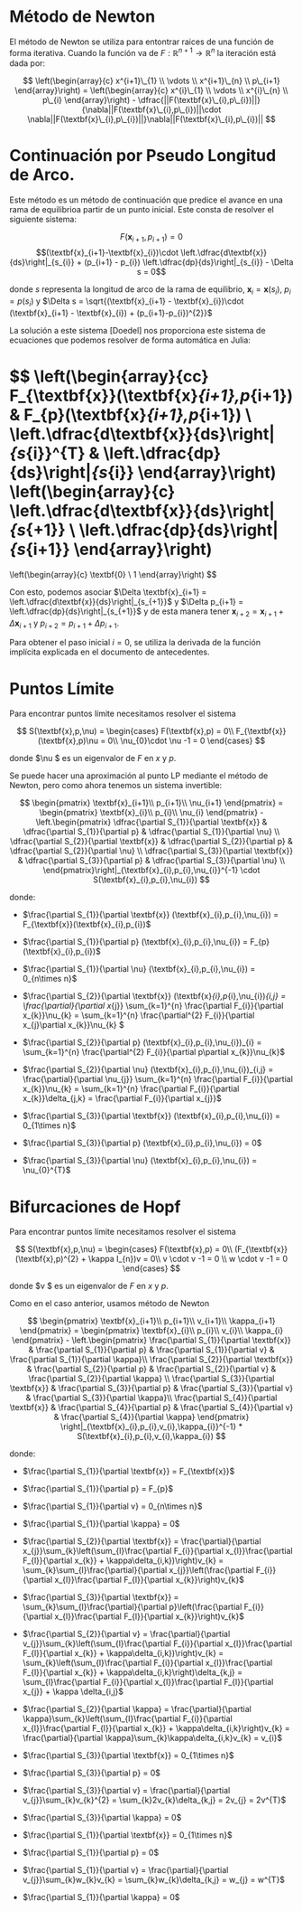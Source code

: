 # Método de Newton

El método de Newton se utiliza para entontrar raices de una función de forma iterativa. Cuando la función va de $F:\mathbb{R}^{n+1}\rightarrow \mathbb{R}^{n}$ la iteración está dada por:

$$ \left(\begin{array}{c} x^{i+1}\_{1} \\ \vdots \\ x^{i+1}\_{n} \\ p\_{i+1} \end{array}\right) = \left(\begin{array}{c} x^{i}\_{1} \\ \vdots \\ x^{i}\_{n} \\ p\_{i} \end{array}\right) - \dfrac{||F(\textbf{x}\_{i},p\_{i})||}{\nabla||F(\textbf{x}\_{i},p\_{i})||\cdot \nabla||F(\textbf{x}\_{i},p\_{i})||}\nabla||F(\textbf{x}\_{i},p\_{i})|| $$

# Continuación por Pseudo Longitud de Arco.

Este método es un método de continuación que predice el avance en una rama de equilibrioa partir de un punto inicial. Este consta de resolver el siguiente sistema:

$$F(\textbf{x}_{i+1},p_{i+1}) = 0$$
$$(\textbf{x}_{i+1}-\textbf{x}_{i})\cdot \left.\dfrac{d\textbf{x}}{ds}\right|_{s_{i}} + (p_{i+1} - p_{i}) \left.\dfrac{dp}{ds}\right|_{s_{i}} - \Delta s = 0$$

donde $s$ representa la longitud de arco de la rama de equilibrio, $\textbf{x}_{i} = \textbf{x}(s_{i})$, $p_{i} = p(s_{i})$ y $\Delta s = \sqrt{(\textbf{x}_{i+1} - \textbf{x}_{i})\cdot (\textbf{x}_{i+1} - \textbf{x}_{i}) + (p_{i+1}-p_{i})^{2}}$

La solución a este sistema [Doedel] nos proporciona este sistema de ecuaciones que podemos resolver de forma automática en Julia:

$$
\left(\begin{array}{cc} 
F_{\textbf{x}}(\textbf{x}_{i+1},p_{i+1}) & F_{p}(\textbf{x}_{i+1},p_{i+1}) \\ \left.\dfrac{d\textbf{x}}{ds}\right|_{s_{i}}^{T} & \left.\dfrac{dp}{ds}\right|_{s_{i}}
\end{array}\right)
\left(\begin{array}{c} 
\left.\dfrac{d\textbf{x}}{ds}\right|_{s_{+1}} \\ \left.\dfrac{dp}{ds}\right|_{s_{i+1}}
\end{array}\right)
=
\left(\begin{array}{c} 
\textbf{0} \\ 1
\end{array}\right)
 $$

Con esto, podemos asociar $\Delta \textbf{x}_{i+1} = \left.\dfrac{d\textbf{x}}{ds}\right|_{s_{+1}}$ y $\Delta p_{i+1} = \left.\dfrac{dp}{ds}\right|_{s_{+1}}$ y de esta manera tener $\textbf{x}_{i+2} = \textbf{x}_{i+1} + \Delta \textbf{x}_{i+1}$ y $p_{i+2} = p_{i+1} + \Delta p_{i+1}$.

Para obtener el paso inicial $i = 0$, se utiliza la derivada de la función implícita explicada en el documento de antecedentes.

# Puntos Límite

Para encontrar puntos límite necesitamos resolver el sistema 

$$
S(\textbf{x},p,\nu) = \begin{cases}
F(\textbf{x},p) = 0\\
F_{\textbf{x}}(\textbf{x},p)\nu = 0\\
\nu_{0}\cdot \nu -1 = 0
\end{cases}
$$

donde $\nu $ es un eigenvalor de $F$ en $x$ y $p$.

Se puede hacer una aproximación al punto LP mediante el método de Newton, pero como ahora tenemos un sistema invertible:

$$
\begin{pmatrix}
\textbf{x}_{i+1}\\
p_{i+1}\\
\nu_{i+1}
\end{pmatrix} = 
\begin{pmatrix}
\textbf{x}_{i}\\
p_{i}\\
\nu_{i}
\end{pmatrix} - 
\left.\begin{pmatrix}
\dfrac{\partial S_{1}}{\partial \textbf{x}} & \dfrac{\partial S_{1}}{\partial p} & \dfrac{\partial S_{1}}{\partial \nu} \\
\dfrac{\partial S_{2}}{\partial \textbf{x}} & \dfrac{\partial S_{2}}{\partial p} & \dfrac{\partial S_{2}}{\partial \nu} \\
\dfrac{\partial S_{3}}{\partial \textbf{x}} & \dfrac{\partial S_{3}}{\partial p} & \dfrac{\partial S_{3}}{\partial \nu} \\
\end{pmatrix}\right|_{\textbf{x}_{i},p_{i},\nu_{i}}^{-1} \cdot S(\textbf{x}_{i},p_{i},\nu_{i})
$$

donde:

- $\frac{\partial S_{1}}{\partial \textbf{x}} (\textbf{x}_{i},p_{i},\nu_{i}) = F_{\textbf{x}}(\textbf{x}_{i},p_{i})$
- $\frac{\partial S_{1}}{\partial p} (\textbf{x}_{i},p_{i},\nu_{i}) = F_{p}(\textbf{x}_{i},p_{i})$
- $\frac{\partial S_{1}}{\partial \nu} (\textbf{x}_{i},p_{i},\nu_{i}) = 0_{n\times n}$

- $\frac{\partial S_{2}}{\partial \textbf{x}} (\textbf{x}_{i},p_{i},\nu_{i})_{i,j} = \frac{\partial}{\partial x_{j}} \sum_{k=1}^{n} \frac{\partial F_{i}}{\partial x_{k}}\nu_{k} = \sum_{k=1}^{n} \frac{\partial^{2} F_{i}}{\partial x_{j}\partial x_{k}}\nu_{k}  $
- $\frac{\partial S_{2}}{\partial p} (\textbf{x}_{i},p_{i},\nu_{i})_{i} = \sum_{k=1}^{n} \frac{\partial^{2} F_{i}}{\partial p\partial x_{k}}\nu_{k}$
- $\frac{\partial S_{2}}{\partial \nu} (\textbf{x}_{i},p_{i},\nu_{i})_{i,j} = \frac{\partial}{\partial \nu_{j}} \sum_{k=1}^{n} \frac{\partial F_{i}}{\partial x_{k}}\nu_{k} = \sum_{k=1}^{n} \frac{\partial F_{i}}{\partial x_{k}}\delta_{j,k} = \frac{\partial F_{i}}{\partial x_{j}}$

- $\frac{\partial S_{3}}{\partial \textbf{x}} (\textbf{x}_{i},p_{i},\nu_{i}) = 0_{1\times n}$
- $\frac{\partial S_{3}}{\partial p} (\textbf{x}_{i},p_{i},\nu_{i}) = 0$
- $\frac{\partial S_{3}}{\partial \nu} (\textbf{x}_{i},p_{i},\nu_{i}) = \nu_{0}^{T}$

# Bifurcaciones de Hopf

Para encontrar puntos límite necesitamos resolver el sistema 

$$
S(\textbf{x},p,\nu) = \begin{cases}
F(\textbf{x},p) = 0\\
(F_{\textbf{x}}(\textbf{x},p)^{2} + \kappa I_{n})v = 0\\
v \cdot v -1 = 0 \\
w \cdot v -1 = 0
\end{cases}
$$

donde $v $ es un eigenvalor de $F$ en $x$ y $p$.

Como en el caso anterior, usamos método de Newton

$$
\begin{pmatrix}
\textbf{x}_{i+1}\\
p_{i+1}\\
v_{i+1}\\
\kappa_{i+1}
\end{pmatrix} = 
\begin{pmatrix}
\textbf{x}_{i}\\
p_{i}\\
v_{i}\\
\kappa_{i}
\end{pmatrix} - 
\left.\begin{pmatrix}
\frac{\partial S_{1}}{\partial \textbf{x}} & \frac{\partial S_{1}}{\partial p} & \frac{\partial S_{1}}{\partial v} & \frac{\partial S_{1}}{\partial \kappa}\\
\frac{\partial S_{2}}{\partial \textbf{x}} & \frac{\partial S_{2}}{\partial p} & \frac{\partial S_{2}}{\partial v} & \frac{\partial S_{2}}{\partial \kappa} \\
\frac{\partial S_{3}}{\partial \textbf{x}} & \frac{\partial S_{3}}{\partial p} & \frac{\partial S_{3}}{\partial v} & \frac{\partial S_{3}}{\partial \kappa}\\
\frac{\partial S_{4}}{\partial \textbf{x}} & \frac{\partial S_{4}}{\partial p} & \frac{\partial S_{4}}{\partial v} & \frac{\partial S_{4}}{\partial \kappa} 
\end{pmatrix} \right|_{\textbf{x}_{i},p_{i},v_{i},\kappa_{i}}^{-1} * S(\textbf{x}_{i},p_{i},v_{i},\kappa_{i})
$$

donde:

- $\frac{\partial S_{1}}{\partial \textbf{x}} = F_{\textbf{x}}$
- $\frac{\partial S_{1}}{\partial p} = F_{p}$
- $\frac{\partial S_{1}}{\partial v} = 0_{n\times n}$
- $\frac{\partial S_{1}}{\partial \kappa} = 0$

- $\frac{\partial S_{2}}{\partial \textbf{x}} = \frac{\partial}{\partial x_{j}}\sum_{k}\left(\sum_{l}\frac{\partial F_{i}}{\partial x_{l}}\frac{\partial F_{l}}{\partial x_{k}} + \kappa\delta_{i,k})\right)v_{k} = \sum_{k}\sum_{l}\frac{\partial}{\partial x_{j}}\left(\frac{\partial F_{i}}{\partial x_{l}}\frac{\partial F_{l}}{\partial x_{k}}\right)v_{k}$
- $\frac{\partial S_{3}}{\partial \textbf{x}} = \sum_{k}\sum_{l}\frac{\partial}{\partial p}\left(\frac{\partial F_{i}}{\partial x_{l}}\frac{\partial F_{l}}{\partial x_{k}}\right)v_{k}$
- $\frac{\partial S_{2}}{\partial v} = \frac{\partial}{\partial v_{j}}\sum_{k}\left(\sum_{l}\frac{\partial F_{i}}{\partial x_{l}}\frac{\partial F_{l}}{\partial x_{k}} + \kappa\delta_{i,k})\right)v_{k} = \sum_{k}\left(\sum_{l}\frac{\partial F_{i}}{\partial x_{l}}\frac{\partial F_{l}}{\partial x_{k}} + \kappa\delta_{i,k}\right)\delta_{k,j} = \sum_{l}\frac{\partial F_{i}}{\partial x_{l}}\frac{\partial F_{l}}{\partial x_{j}} + \kappa \delta_{i,j}$
- $\frac{\partial S_{2}}{\partial \kappa} = \frac{\partial}{\partial \kappa}\sum_{k}\left(\sum_{l}\frac{\partial F_{i}}{\partial x_{l}}\frac{\partial F_{l}}{\partial x_{k}} + \kappa\delta_{i,k}\right)v_{k} = \frac{\partial}{\partial \kappa}\sum_{k}\kappa\delta_{i,k}v_{k} = v_{i}$

- $\frac{\partial S_{3}}{\partial \textbf{x}} = 0_{1\times n}$
- $\frac{\partial S_{3}}{\partial p} = 0$
- $\frac{\partial S_{3}}{\partial v} = \frac{\partial}{\partial v_{j}}\sum_{k}v_{k}^{2} = \sum_{k}2v_{k}\delta_{k,j} = 2v_{j} = 2v^{T}$
- $\frac{\partial S_{3}}{\partial \kappa} = 0$

- $\frac{\partial S_{1}}{\partial \textbf{x}} = 0_{1\times n}$
- $\frac{\partial S_{1}}{\partial p} = 0$
- $\frac{\partial S_{1}}{\partial v} = \frac{\partial}{\partial v_{j}}\sum_{k}w_{k}v_{k} = \sum_{k}w_{k}\delta_{k,j} = w_{j} = w^{T}$
- $\frac{\partial S_{1}}{\partial \kappa} = 0$



